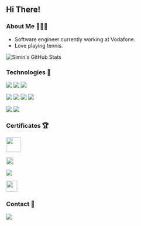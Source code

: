 ## Hi There!

### About Me 👩🏻‍💻
* Software engineer currently working at Vodafone.
* Love playing tennis.

![Simin's GitHub Stats](https://github-readme-stats.vercel.app/api?username=siminonay&show_icons=true)


### Technologies 💭
<img src="https://www.vectorlogo.zone/logos/java/java-horizontal.svg" /> <img src="https://www.vectorlogo.zone/logos/javascript/javascript-horizontal.svg" />  <img src="https://www.vectorlogo.zone/logos/python/python-ar21.svg" /> 

<img src="https://www.vectorlogo.zone/logos/angular/angular-ar21.svg" /> <img src="https://www.vectorlogo.zone/logos/springio/springio-ar21.svg" /> <img src="https://www.vectorlogo.zone/logos/w3_html5/w3_html5-ar21.svg" /> <img src="https://www.vectorlogo.zone/logos/w3_css/w3_css-ar21.svg" /> 

<img src="https://www.vectorlogo.zone/logos/mongodb/mongodb-ar21.svg" /> <img src="https://www.vectorlogo.zone/logos/mysql/mysql-horizontal.svg" />

### Certificates 🏆
[<img src="https://www.svgrepo.com/show/331358/credly.svg" height="40px" />](https://www.credly.com/users/simin-onay/badges)

[<img src="https://assets-global.website-files.com/5f68558b209a0b8f85194e47/62fbcb555b3767794aea8e59_purple-horizontal-logo.svg" height="20px" />](https://www.credential.net/profile/siminonay/wallet#gs.8fmar0)

[<img src="https://www.vectorlogo.zone/logos/google_cloud/google_cloud-ar21.svg" />](https://www.cloudskillsboost.google/public_profiles/d510d439-afb7-4d4f-bd90-15635014405e)

[<img src="https://skillsoft.digitalbadges-eu.skillsoft.com/assets/themes/skillsoft.digitalbadges.skillsoft.com/images/skillsoft_logo.png" height="30px" />](https://skillsoft.digitalbadges-eu.skillsoft.com/profile/eu-siminonay446325/wallet#gs.8fiqpd) 

### Contact 📩

[<img src="https://img.shields.io/badge/linkedin-%230077B5.svg?&style=for-the-badge&logo=linkedin&logoColor=white" />](https://www.linkedin.com/in/siminonay/) 

